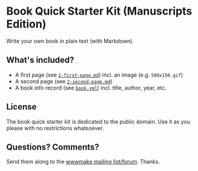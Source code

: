# Book Quick Starter Kit (Manuscripts Edition)

Write your own book in plain text (with Markdown).

## What's included?

- A first page  (see [`1-first-page.md`](1-first-page.md)) incl. an image (e.g. `500x150.gif`)
- A second page (see [`2-second-page.md`](2-second-page.md))
- A book info record (see [`book.yml`](book.yml)) incl. title, author, year, etc.


## License

The book quick starter kit is dedicated to the public domain.
Use it as you please with no restrictions whatsoever.

## Questions? Comments?

Send them along to the [wwwmake mailing list/forum](http://groups.google.com/group/wwwmake). Thanks.

